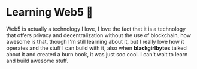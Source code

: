 # Learning Web5 🚀

Web5 is actually a technology I love, I love the fact that it is a technology that offers privacy and decentralization without the use of blockchain, how awesome is that, though I'm still learning about it, but I really love how it operates and the stuff I can build with it, also when **blackgirlbytes** talked about it and created a burn book, it was just soo cool. I can't wait to learn and build awesome stuff.
